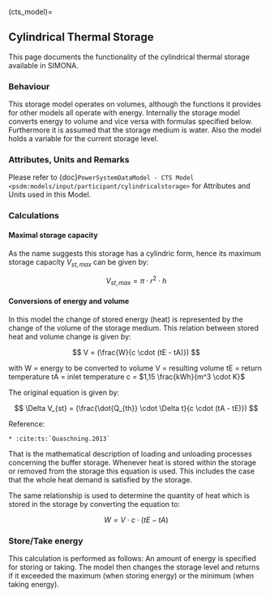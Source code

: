 (cts_model)=
## Cylindrical Thermal Storage
This page documents the functionality of the cylindrical thermal storage available in SIMONA.

### Behaviour
This storage model operates on volumes, although the functions it provides for other models all operate with energy. Internally the storage model converts energy to volume and vice versa with formulas specified below. Furthermore it is assumed that the storage medium is water. Also the model holds a variable for the current storage level.

### Attributes, Units and Remarks

Please refer to  {doc}`PowerSystemDataModel - CTS Model <psdm:models/input/participant/cylindricalstorage>` for Attributes and Units used in this Model.

### Calculations
#### Maximal storage capacity
As the name suggests this storage has a cylindric form, hence its maximum storage capacity $V_{st, max}$ can be given by:

$$
V_{st, max} = \pi \cdot r^2 \cdot h
$$

#### Conversions of energy and volume

In this model the change of stored energy (heat) is represented by the change of the volume of the storage medium. This relation between stored heat and volume change is given by:

$$
V = (\frac{W}{c \cdot (tE - tA)})
$$

with
W = energy to be converted to volume
V = resulting volume
tE = return temperature
tA = inlet temperature
c = $1,15 \frac{kWh}{m^3 \cdot K}$

The original equation is given by:

$$
\Delta V_{st} = (\frac{\dot{Q_{th}} \cdot \Delta t}{c \cdot (tA - tE)})
$$

Reference:
```{eval-rst} 
* :cite:ts:`Quaschning.2013`
```

That is the mathematical description of loading and unloading processes concerning the buffer storage. Whenever heat is stored within the storage or removed from the storage this equation is used. This includes the case that the whole heat demand is satisfied by the storage.

The same relationship is used to determine the quantity of heat which is stored in the storage by converting the equation to:

$$
W = V \cdot c \cdot (tE - tA)
$$

### Store/Take energy

This calculation is performed as follows: An amount of energy is specified for storing or taking. The model then changes the storage level and returns if it exceeded the maximum (when storing energy) or the minimum (when taking energy).
